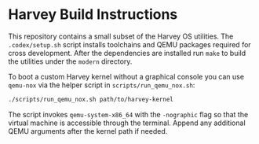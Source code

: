# Harvey Build Instructions

This repository contains a small subset of the Harvey OS utilities.
The `.codex/setup.sh` script installs toolchains and QEMU packages
required for cross development. After the dependencies are installed
run `make` to build the utilities under the `modern` directory.

To boot a custom Harvey kernel without a graphical console you can use
`qemu-nox` via the helper script in `scripts/run_qemu_nox.sh`:

```bash
./scripts/run_qemu_nox.sh path/to/harvey-kernel
```

The script invokes `qemu-system-x86_64` with the `-nographic` flag so
that the virtual machine is accessible through the terminal. Append any
additional QEMU arguments after the kernel path if needed.
